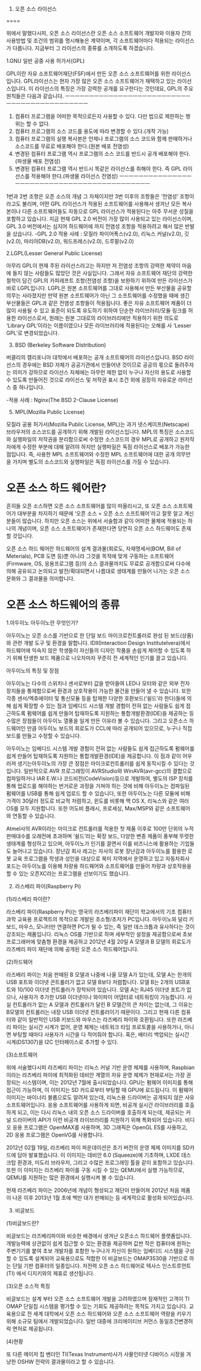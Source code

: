 1. 오픈 소스 라이선스

====

위에서 말했다시피, 오픈 소스 라이선스란 오픈 소스 소프트웨어 개발자와 이용자 간의 사용방법 및 조건의 범위를 명시해놓은 계약이며, 각 소프트웨어마다 적용되는 라이선스가 다릅니다. 지금부터 그 라이선스의 종류를 소개하도록 하겠습니다.

1.GNU 일반 공중 사용 허가서(GPL)

GPL이란 자유 소프트웨어재단(FSF)에서 만든 오픈 소스 소프트웨어를 위한 라이선스입니다. 
GPL라이선스는 현자 가장 많은 오픈 소스 소프트웨어가 채택하고 있는 라이선스입니다. 이 라이선스의 특징은 가장 강력한 공개를 요구한다는 것인데요, GPL의 주요원칙들은 다음과 같습니다.
ㅡㅡㅡㅡㅡㅡㅡㅡㅡㅡㅡㅡㅡㅡㅡㅡㅡㅡㅡㅡㅡㅡㅡㅡㅡㅡㅡㅡㅡㅡㅡㅡㅡㅡㅡㅡㅡㅡㅡㅡㅡㅡㅡ
1. 컴퓨터 프로그램을 어떠한 목적으로든지 사용할 수 있다. 다만 법으로 제한하는 행위는 할 수 없다.
2. 컴퓨터 프로그램의 소스 코드를 용도에 따라 변경할 수 있다.(개작 가능)
3. 컴퓨터 프로그램의 실행 복사본은 언제나 프로그램의 소스 코드와 함께 판매하거나 소스코드를 무료로 배포해야 한다.(원본 배포 전염성)
4. 변경된 컴퓨터 프로그램 역시 프로그램의 소스 코드를 반드시 공개 배포해야 한다.(파생물 배포 전염성)
5. 변경된 컴퓨터 프로그램 역시 반드시 똑같은 라이선스를 취해야 한다. 즉 GPL 라이선스를 적용해야 한다.(파생물 라이선스 전염성)
ㅡㅡㅡㅡㅡㅡㅡㅡㅡㅡㅡㅡㅡㅡㅡㅡㅡㅡㅡㅡㅡㅡㅡㅡㅡㅡㅡㅡㅡㅡㅡㅡㅡㅡㅡㅡㅡㅡㅡㅡㅡㅡㅡ

1번과 2번 조항은 오픈 소스의 개념 그 자체이지만 3번 이후의 조항들은 ‘전염성’ 조항이라고도 불리며, 어떤 GPL 라이선스가 적용된 소프트웨어를 사용해서 생겨난 모든 복사본이나 다른 소프트웨어들도 자동으로 GPL 라이선스가 적용된다는 아주 무서운 성질을 포함하고 있습니다. 
지금 현재 GPL 2.0 버전이 가장 많이 사용되고 있는 라이선스이며, GPL 3.0 버전에서는 심지어 하드웨어에 까지 전염성 조항을 적용하려고 해서 많은 반발을 샀습니다. 
-GPL 2.0 적용 사례 : 모질라 파이어폭스(v2.0), 리눅스 커널(v2.0), 깃(v2.0), 마리아DB(v2.0), 워드프레스(v2.0), 드루팔(v2.0)

2.LGPL(Lesser General Public License)

아무리 GPL이 현재 주된 라이선스라고는 하지만 저 전염성 조항의 강력한 제약이 마음에 들지 않는 사람들도 많았던 것은 사실입니다. 그래서 자유 소프트웨어 재단의 강력한 철학이 담긴 GPL의 카피레프트 조항(전염성 조항)을 보완하기 위하여 만든 라이선스가 바로 LGPL입니다. 
LGPL은 원본 소프트웨어를 그대로 사용해서 만든 부산물을 공유할 의무는 사라졌지만 만약 원본 소프트웨어가 아닌 그 소프트웨어를 수정했을 때에 생긴 부산물들은 GPL과 같은 전염성 조항들이 적용됩니다. 
좋은 자유 소프트웨어 제품이 더 많이 사용될 수 있고 표준이 되도록 유도하기 위하여 단순한 라이브러리/모듈 링크를 허용한 라이선스로서, 원래는 원본 그대로의 라이브러리에만 적용하기 위한 의도로 ‘Library GPL’이라는 이름이였으나 모든 라이브러리에 적용된다는 오해를 사 ‘Lesser GPL’로 변경되었습니다. 

3. BSD (Berkeley Software Distribution)
 
버클리의 캘리포니아 대학에서 배포하는 공개 소프트웨어의 라이선스입니다. BSD 라이선스의 경우에는 BSD 자체가 공공기관에서 만들어낸 것이므로 공공의 몫으로 돌려주자는 의미가 강하므로 라이선스 자체에는 아무런 제한 없이 누구나 자신의 용도로 사용할 수 있도록 만들어진 것으로 라이선스 및 저작권 표시 조건 외에 굉장히 자유로운 라이선스 중 하나입니다.
 
-적용 사례 : Nginx(The BSD 2-Clause License)

5. MPL(Mozilla Public License)
 
모질라 공용 허가서(Mozilla Public License, MPL)는 과거 넷스케이프(Netscape) 브라우저의 소스코드를 공개하기 위해 개발된 라이선스입니다. 
MPL의 특징은 소스코드와 실행파일의 저작권을 분리함으로써 수정한 소스코드의 경우 MPL로 공개하고 원저작자에게 수정한 부분에 대해 알려야 하지만 실행파일은 독점 라이선스로 배포가 가능한 점입니다. 즉, 사용한 MPL 소프트웨어와 수정한 MPL 소프트웨어에 대한 공개 의무만을 가지며 별도의 소스코드와 실행파일은 독점 라이선스를 가질 수 있습니다.







오픈 소스 하드 웨어란?
====
흔히들 오픈 소스하면 오픈 소스 소프트웨어를 많이 떠올리시고, 또 오픈 소스 소프트웨어가 대부분을 차지하기 때문에 ‘오픈 소스 = 오픈 소스 소프트웨어’라고 잘못 알고 계신 분들이 많습니다. 하지만 오픈 소스는 위에서 서술함과 같이 어떠한 물체에 적용되는 하나의 개념이며, 오픈 소스 소프트웨어가 존재한다면 당연히 오픈 소스 하드웨어도 존재할 것입니다.

오픈 소스 하드 웨어란 하드웨어의 설계 결과물(회로도, 자재명세서(BOM, Bill of Meterials), PCB 도면 등)뿐 아니라 그것을 목적에 맞게 구동하는 소프트웨어(Firmware, OS, 응용프로그램 등)의 소스 결과물까지도 무료로 공개함으로써 다수에 의해 공유되고 논의되고 발전/확대되면서 나름대로 생태계를 만들어 나가는 오픈 소스 문화와 그 결과물을 의미합니다.

오픈 소스 하드웨어의 종류
====
1.아두이노
아두이노란 무엇인가?

아두이노는 오픈 소스를 기반으로 한 단일 보드 마이크로컨트롤러로 완성 된 보드(상품)와 관련 개발 도구 및 환경을 말합니다. 
IDII(Interaction Design Institutelvera)에서 하드웨어에 익숙지 않은 학생들이 자신들의 디자인 작품을 손쉽게 제어할 수 있도록 하기 위해 탄생한 보드 제품으로 나오자마자 꾸준히 전 세계적인 인기를 끌고 있습니다.

아두이노의 특징 및 장점

아두이노는 다수의 스위치나 센서로부터 값을 받아들여 LED나 모터와 같은 외부 전자 장치들을 통제함으로써 환경과 상호작용이 가능한 물건을 만들어 낼 수 있습니다.
또한 각종 센서/엑츄에이터 및 통신모듈 등을 탑재한 다양한 호환보드(‘쉴드’라 한다)들에 의해 쉽게 확장할 수 있는 점과 임베디드 시스템 개발 경험이 전혀 없는 사람들도 쉽게 접근하도록 펌웨어를 쉽게 만들어 탑재하도록 지원하는 통합개발환경(IDE)을 제공하는 등 수많은 장점들이  아두이노 열풍을 일게 만든 이유라 볼 수 있습니다.
그리고 오픈소스 하드웨어인 만큼 아두이노 보드의 회로도가 CCL에 따라 공개되어 있으므로, 누구나 직접 보드를 만들고 수정할 수 있습니다.

아두이노는 임베디드 시스템 개발 경험이 전혀 없는 사람들도 쉽게 접근하도록 펌웨어를 쉽게 만들어 탑재하도록 지원하는 통합개발환경(IDE)을 제공합니다. 이 점과 같이 어우러져 생기는아두이노의 가장 큰 장점은 마이크로컨트롤러를 쉽게 동작시킬 수 있다는 것입니다. 일반적으로 AVR 프로그래밍이 AVRStudio와 WinAVR(avr-gcc)의 결합으로 컴파일하거나 IAR E.W.나 코드비전(CodeVision)등으로 개발하여, 별도의 ISP 장치를 통해 업로드를 해야하는 번거로운 과정을 거쳐야 하는 것에 비해 아두이노는 컴파일된 펌웨어를 USB를 통해 쉽게 업로드 할 수 있습니다, 또한 아두이노는 다른 모듈에 비해 가격이 30달러 정도로 비교적 저렴하고, 윈도를 비롯해 맥 OS X, 리눅스와 같은 여러 OS를 모두 지원합니다. 
또한 어도비 플래시, 프로세싱, Max/MSP와 같은 소프트웨어와 연동할 수 있습니다.


Atmel사의 AVR이라는 마이크로 컨트롤러를 적용한 첫 제품 이후로 100만 단위의 누적 판매대수를 오래전에 초과하며 ‘쉴드’라는 확장 보드, 다양한 변종 제품이 풍부해 뚜렷한 생태계를 형성하고 있으며, 아두이노가 인기를 끌면서 이를 비즈니스에 활용하는 기업들도 늘어나고 있습니다. 장난감 회사 레고는 자사의 로봇 장난감과 아두이노를 활용한 로봇 교육 프로그램을 학생과 성인을 대상으로 북미 지역에서 운영하고 있고 자동차회사 포드는 아두이노를 이용해 차량용 하드웨어와 소프트웨어를 만들어 차량과 상호작용을 할 수 있는 오픈XC라는 프로그램을 선보이기도 했습니다. 

2. 라스베리 파이(Raspberry Pi)

(1)라스베리 파이란?

라스베리 파이(Raspberry Pi)는 영국의 라즈베리파이 재단이 학교에서의 기초 컴퓨터 과학 교육용 프로젝트의 목적으로 개발된 초소형/초저가 PC입니다. 아두이노와 달리 키보드, 마우스, 모니터만 연결하면 PC가 될 수 있는, 즉 일반 데스크톱과 유사하다는 것이 강조되는 제품입니다. 
리눅스 OS를 기반으로 하며 세부적인 설정을 제공함으로써 초보 프로그래머에 맞춤형 환경을 제공하고 2012년 4월 20일 A 모델과 B 모델의 회로도가 라즈베리 파이 재단에 의해 공개된 오픈 소스 하드웨어입니다.

(2)하드웨어

라즈베리 파이는 처음 판매된 B 모델과 나중에 나올 모델 A가 있는데, 모델 A는 한개의 USB 포트와 이더넷 콘트롤러가 없고 모델 B보다 저렴합니다. 모델 B는 2개의 USB포트와 10/100 이더넷 컨트롤러가 장착되어 있습니다.
모델 A는 RJ45 이더넷 포트가 없으나, 사용자가 추가한 USB 이더넷이나 와이파이 어댑터로 네트워킹이 가능합니다. 사실 컨트롤러가 없는 A 모델과 컨트롤러가 달린 B 모델간의 큰 차이는 없는데, 그 이유는 B모델의 컨트롤러는 내장 USB 이더넷 컨트롤러이기 때문이다. 그리고 현재 다른 컴퓨터와 같이 일반적인 USB 키보드와 마우스는 라즈베리 파이와 호환됩니다.
또한 라즈베리 파이는 실시간 시계가 없어, 운영 체제는 네트워크 타임 프로토콜을 사용하거나, 아니면 부팅할 때마다 사용자가 시간을 다 적어줘야 합니다. 혹은, 배터리 백업되는 실시간 시계(DS1307)을 I2C 인터페이스로 추가할 수 있다.

(3)소프트웨어

위에 서술했다시피 라즈베리 파이는 리눅스 커널 기반 운영 체제를 사용하며, Raspbian이라는 라즈베리 파이에 최적화된 데비안 계열의 자유 운영 체제가 현재로서는 가장 권장되는 시스템이며, 이는 2012년 7월에 출시되었습니다.
GPU는 펌웨어 이미지를 통해 접근이 가능하며, 이 이미지는 SD 카드로부터 부팅할 때 GPU에 로드됩니다. 이 펌웨어 이미지는 바이너리 블롭으로도 알려져 있는데, 리눅스용 드라이버는 공개되지 않은 사유 소프트웨어입니다. 응용 소프트웨어를 사용하게 되면, 비공개 실시간 라이브러리를 호출하게 되고, 이는 다시 리눅스 내의 오픈 소스 드라이버를 호출하게 되는데,  제공되는 커널 드라이버의 API가 이런 비공개 라이브러리를 지원하기 위해 특화되어 있습니다. 비디오 응용 프로그램은 OpenMAX를 사용하며, 3D 그래픽은 OpenGL ES를 사용하고, 2D 응용 프로그램은 OpenVG를 사용합니다. 

2012년 02월 19일, 라즈베리 파이 파운데이션은 초기 버전의 운영 체제 이미지를 SD카드에 담아 발표했습니다. 이 이미지는 데비안 6.0 (Squeeze)에 기초하며, LXDE 데스크탑 환경과, 미도리 브라우저, 그리고 수많은 프로그래밍 툴을 같이 포함하고 있습니다. 또한 이 이미지는 라즈베리 파이를 구동 시킬 수 있는 QEMU에서 실행 가능하므로, QEMU를 지원하는 많은 환경에서 실행시켜 볼 수 있습니다.

 현재 라즈베리 파이는 2006년에 개념이 형성되고 재단이 만들어져 2012년 처음 제품이 나온 이후 2013년 1월 초에 백만 대가 판매되는 등 세계적으로 활성화 되어있습니다.

3. 비글보드

(1)비글보드란?

비글보드는 라즈베리파이와 비슷한 배경에서 생겨난 오픈소스 하드웨어 플랫폼입니다. 개발능력에 상관없이 쉽게 접근할 수 있는 환경을 제공하며 값싼 작은 컴퓨터에 원하는 주변기기를 붙여 초보 개발자를 포함한 누구나가 자신이 원하는 임베디드 시스템을 구성할 수 있도록 설계되어 교육용으로도 적합한 이 비글보드는 OMAP3530을 기반으로 하는 단일 기판 컴퓨터의 일종입니다. 저전력 오픈 소스 하드웨어로 텍사스 인스트루먼트 (TI) 에서 디지키와의 제휴로 생산됩니다.

(3)오픈 소스적 특징

비글보드는 설계 부터 오픈 소스 소프트웨어 개발을 고려하였으며 잠재적인 고객이 TI OMAP 단일칩 시스템을 평가할 수 있는 기회도 제공하려는 목적도 가지고 있습니다. 
교육용으로 전 세계 대학에서 오픈 소스 하드웨어와 오픈 소스 소프트웨어 역량을 키우기 위해 소규모 팀에서 개발되었습니다.
일반 대중에 크리에이티브 커먼스 동일조건변경허락 면허로 제공됩니다.

(4)현황
 
또 다른 메이저 칩 벤더인 TI(Texas Instrument)사가 사물인터넷 디바이스 시장을 겨냥한 OSHW 전략의 결과물이라고 할 수 있습니다.

